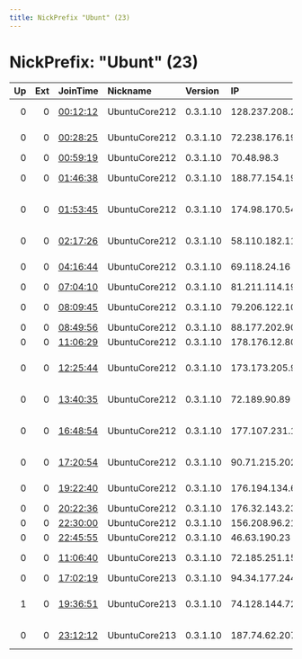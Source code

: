 ```yaml
---
title: NickPrefix "Ubunt" (23)
---
```


# NickPrefix: "Ubunt" (23)

|   Up |   Ext | JoinTime                                                                                            | Nickname      | Version   | IP              | AS                                     | CC   |   ORp |   Dirp | OS    | Contact   |   eFamMembers |
|-----:|------:|:----------------------------------------------------------------------------------------------------|:--------------|:----------|:----------------|:---------------------------------------|:-----|------:|-------:|:------|:----------|--------------:|
|    0 |     0 | [00:12:12](https://metrics.torproject.org/rs.html#details/A16D9F25C687B7805D58FA8B772B6FFD4A93EE64) | UbuntuCore212 | 0.3.1.10  | 128.237.208.246 | Carnegie Mellon University             | us   | 40143 |      0 | Linux | None      |             1 |
|    0 |     0 | [00:28:25](https://metrics.torproject.org/rs.html#details/4BF52FE303D02701CFD9F8C53B135986929126C9) | UbuntuCore212 | 0.3.1.10  | 72.238.176.193  | BRIGHT HOUSE NETWORKS, LLC             | us   | 40493 |      0 | Linux | None      |             1 |
|    0 |     0 | [00:59:19](https://metrics.torproject.org/rs.html#details/458D208DD0C5BA1F2C2E3992BC012E23E838335C) | UbuntuCore212 | 0.3.1.10  | 70.48.98.3      | Bell Canada                            | ca   | 42659 |      0 | Linux | None      |             1 |
|    0 |     0 | [01:46:38](https://metrics.torproject.org/rs.html#details/72D440297E4B52C145B8E8D4F35C228AA67AE9E8) | UbuntuCore212 | 0.3.1.10  | 188.77.154.193  | Orange Espagne SA                      | es   | 33039 |      0 | Linux | None      |             1 |
|    0 |     0 | [01:53:45](https://metrics.torproject.org/rs.html#details/C41A5A707BE3D121B7FB8CFFDDD1FBD67BD00C54) | UbuntuCore212 | 0.3.1.10  | 174.98.170.54   | Time Warner Cable Internet LLC         | us   | 40479 |      0 | Linux | None      |             1 |
|    0 |     0 | [02:17:26](https://metrics.torproject.org/rs.html#details/5C110FD61CFC64C0CB06C74125F866C714D70B1F) | UbuntuCore212 | 0.3.1.10  | 58.110.182.116  | Microplex PTY LTD                      | au   | 34713 |      0 | Linux | None      |             1 |
|    0 |     0 | [04:16:44](https://metrics.torproject.org/rs.html#details/8A3C1EFA16A9E97C9A014DE5B077D5E1BCFCEB6A) | UbuntuCore212 | 0.3.1.10  | 69.118.24.16    | Cablevision Systems Corp.              | us   | 37855 |      0 | Linux | None      |             1 |
|    0 |     0 | [07:04:10](https://metrics.torproject.org/rs.html#details/9CF80C75BB914346DA94A73868DA9E4474859A4F) | UbuntuCore212 | 0.3.1.10  | 81.211.114.194  | PVimpelCom                             | ru   | 38789 |      0 | Linux | None      |             1 |
|    0 |     0 | [08:09:45](https://metrics.torproject.org/rs.html#details/2C21CEFFCD3AA1C13EDCB07677BA0AEB02DCA779) | UbuntuCore212 | 0.3.1.10  | 79.206.122.108  | Deutsche Telekom AG                    | de   | 44554 |      0 | Linux | None      |             1 |
|    0 |     0 | [08:49:56](https://metrics.torproject.org/rs.html#details/C9DF6A611A2AA3CD19400CECEB933527CD9FA43F) | UbuntuCore212 | 0.3.1.10  | 88.177.202.90   | Free SAS                               | fr   | 38921 |      0 | Linux | None      |             1 |
|    0 |     0 | [11:06:29](https://metrics.torproject.org/rs.html#details/F74F77804405918D2FF52F72FFD585E79CAC235E) | UbuntuCore212 | 0.3.1.10  | 178.176.12.80   | PJSC MegaFon                           | ru   | 40623 |      0 | Linux | None      |             1 |
|    0 |     0 | [12:25:44](https://metrics.torproject.org/rs.html#details/DB25746CA1BA7E8A7B33F51EF0BDC782D95129FC) | UbuntuCore212 | 0.3.1.10  | 173.173.205.94  | Time Warner Cable Internet LLC         | us   | 43945 |      0 | Linux | None      |             1 |
|    0 |     0 | [13:40:35](https://metrics.torproject.org/rs.html#details/82AE7E4286F77A06851B7F27C220F00F0C5D02BB) | UbuntuCore212 | 0.3.1.10  | 72.189.90.89    | BRIGHT HOUSE NETWORKS, LLC             | us   | 41133 |      0 | Linux | None      |             1 |
|    0 |     0 | [16:48:54](https://metrics.torproject.org/rs.html#details/E3B1D6B49340747AC6391B7A148215FB2E396D95) | UbuntuCore212 | 0.3.1.10  | 177.107.231.156 | Gigalink de Nova Friburgo Soluu00E7u00 | br   | 41089 |      0 | Linux | None      |             1 |
|    0 |     0 | [17:20:54](https://metrics.torproject.org/rs.html#details/731D9936F4609531CEA7C9B9ECD746A985DD79B7) | UbuntuCore212 | 0.3.1.10  | 90.71.215.202   | Orange Espagne SA                      | es   | 42491 |      0 | Linux | None      |             1 |
|    0 |     0 | [19:22:40](https://metrics.torproject.org/rs.html#details/AB6BCB64145D3C9DF52B32CFC6503EEC14089EB4) | UbuntuCore212 | 0.3.1.10  | 176.194.134.63  | Net By Net Holding LLC                 | ru   | 45892 |      0 | Linux | None      |             1 |
|    0 |     0 | [20:22:36](https://metrics.torproject.org/rs.html#details/737DF6D4E14681BC5E76E6E7716A3B51437C18EF) | UbuntuCore212 | 0.3.1.10  | 176.32.143.234  | OOO IT-Region                          | ru   | 40700 |      0 | Linux | None      |             1 |
|    0 |     0 | [22:30:00](https://metrics.torproject.org/rs.html#details/A22A0B71028F4F7BD2F5A1E5B5F57E8E19DD4C8B) | UbuntuCore212 | 0.3.1.10  | 156.208.96.210  | TE-AS                                  | eg   | 45837 |      0 | Linux | None      |             1 |
|    0 |     0 | [22:45:55](https://metrics.torproject.org/rs.html#details/660466A523CC6CF3A933218B4471CFA829B43D04) | UbuntuCore212 | 0.3.1.10  | 46.63.190.23    | Rostelecom                             | ru   | 37057 |      0 | Linux | None      |             1 |
|    0 |     0 | [11:06:40](https://metrics.torproject.org/rs.html#details/A79A320CCBC7317022E598B27CD35126B6ABB58D) | UbuntuCore213 | 0.3.1.10  | 72.185.251.15   | BRIGHT HOUSE NETWORKS, LLC             | us   | 37568 |      0 | Linux | None      |             1 |
|    0 |     0 | [17:02:19](https://metrics.torproject.org/rs.html#details/68AA1E9CD88BFDE86BF7E83B0868DC948359FEC5) | UbuntuCore213 | 0.3.1.10  | 94.34.177.244   | Tiscali SpA                            | it   | 40731 |      0 | Linux | None      |             1 |
|    1 |     0 | [19:36:51](https://metrics.torproject.org/rs.html#details/10DD35872CC9BD7E7DA68094DEA11B3C282E4B8F) | UbuntuCore213 | 0.3.1.10  | 74.128.144.72   | Time Warner Cable Internet LLC         | us   | 38869 |      0 | Linux | None      |             1 |
|    0 |     0 | [23:12:12](https://metrics.torproject.org/rs.html#details/181DFC72989C5648B15EE1E11DC46DAC5F72B2F4) | UbuntuCore213 | 0.3.1.10  | 187.74.62.207   | TELEFu00D4NICA BRASIL S.A              | br   | 37498 |      0 | Linux | None      |             1 |

